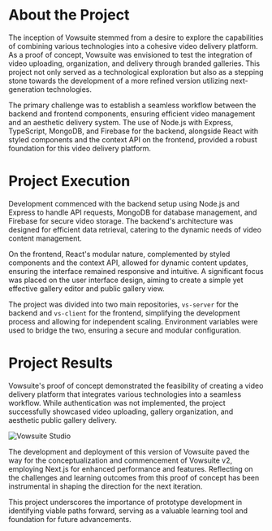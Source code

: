 # About the Project

The inception of Vowsuite stemmed from a desire to explore the capabilities of combining various technologies into a cohesive video delivery platform. As a proof of concept, Vowsuite was envisioned to test the integration of video uploading, organization, and delivery through branded galleries. This project not only served as a technological exploration but also as a stepping stone towards the development of a more refined version utilizing next-generation technologies.

The primary challenge was to establish a seamless workflow between the backend and frontend components, ensuring efficient video management and an aesthetic delivery system. The use of Node.js with Express, TypeScript, MongoDB, and Firebase for the backend, alongside React with styled components and the context API on the frontend, provided a robust foundation for this video delivery platform.

# Project Execution

Development commenced with the backend setup using Node.js and Express to handle API requests, MongoDB for database management, and Firebase for secure video storage. The backend's architecture was designed for efficient data retrieval, catering to the dynamic needs of video content management.

On the frontend, React's modular nature, complemented by styled components and the context API, allowed for dynamic content updates, ensuring the interface remained responsive and intuitive.
A significant focus was placed on the user interface design, aiming to create a simple yet effective gallery editor and public gallery view.

The project was divided into two main repositories, `vs-server` for the backend and `vs-client` for the frontend, simplifying the development process and allowing for independent scaling. Environment variables were used to bridge the two, ensuring a secure and modular configuration.

# Project Results

Vowsuite's proof of concept demonstrated the feasibility of creating a video delivery platform that integrates various technologies into a seamless workflow. While authentication was not implemented, the project successfully showcased video uploading, gallery organization, and aesthetic public gallery delivery.

![Vowsuite Studio](/blog/vowsuite-studio.png)

The development and deployment of this version of Vowsuite paved the way for the conceptualization and commencement of Vowsuite v2, employing Next.js for enhanced performance and features. Reflecting on the challenges and learning outcomes from this proof of concept has been instrumental in shaping the direction for the next iteration.

This project underscores the importance of prototype development in identifying viable paths forward, serving as a valuable learning tool and foundation for future advancements.